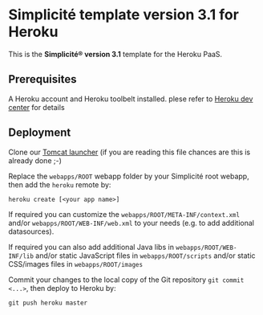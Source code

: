 Simplicit&eacute; template version 3.1 for Heroku
=================================================

This is the **Simplicit&eacute;&reg; version 3.1** template for the Heroku PaaS.

Prerequisites
-------------

A Heroku account and Heroku toolbelt installed. plese refer to [Heroku dev center](https://devcenter.heroku.com/)  for details

Deployment
----------

Clone our [Tomcat launcher](https://github.com/simplicitesoftware/tomcat-launcher) (if you are reading this file chances are this is already done ;-)

Replace the `webapps/ROOT` webapp folder by your Simplicit&eacute; root webapp, then add the `heroku` remote by:

```
heroku create [<your app name>]
```

If required you can customize the `webapps/ROOT/META-INF/context.xml` and/or `webapps/ROOT/WEB-INF/web.xml` to your needs (e.g. to add additional datasources).

If required you can also add additional Java libs in `webapps/ROOT/WEB-INF/lib`
and/or static JavaScript files in `webapps/ROOT/scripts`
and/or static CSS/images files in `webapps/ROOT/images`

Commit your changes to the local copy of the Git repository `git commit <...>`, then deploy to Heroku by:

```
git push heroku master
```

